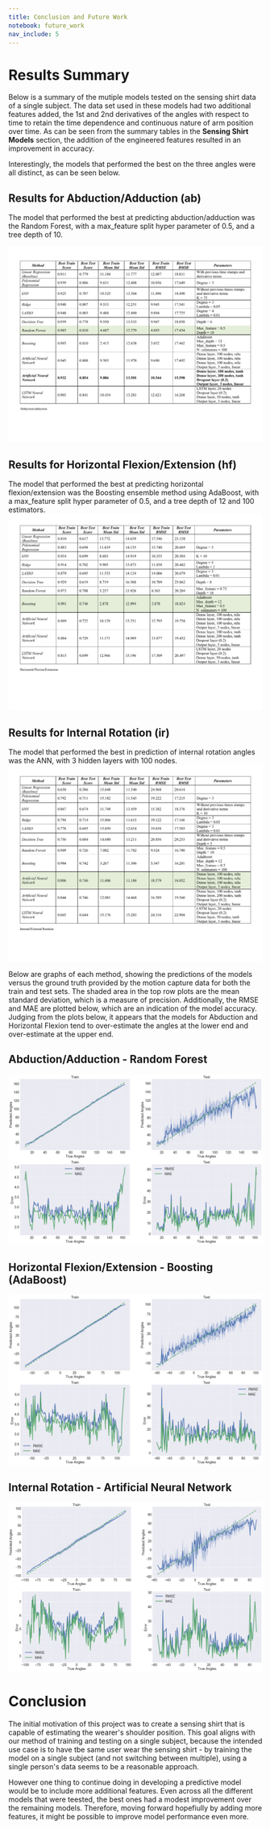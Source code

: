 ```yaml
---
title: Conclusion and Future Work
notebook: future_work
nav_include: 5
---
```




# Results Summary
Below is a summary of the mutiple models tested on the sensing shirt data of a single subject. The data set used in these models had two additional features added, the 1st and 2nd derivatives of the angles with respect to time to retain the time dependence and continuous nature of arm position over time. As can be seen from the summary tables in the **Sensing Shirt Models** section, the addition of the engineered features resulted in an improvement in accuracy. 

Interestingly, the models that performed the best on the three angles were all distinct, as can be seen below. 

##  Results for Abduction/Adduction (ab)

The model that performed the best at predicting abduction/adduction was the Random Forest, with a max_feature split hyper parameter of 0.5, and a tree depth of 10. 

[![](results1.png)](results1.png)


##  Results for Horizontal Flexion/Extension (hf)
The model that performed the best at predicting horizontal flexion/extension was the Boosting ensemble method using AdaBoost, with a max_feature split hyper parameter of 0.5, and a tree depth of 12 and 100 estimators.  
[![](results2.png)](results2.png)


##  Results for Internal Rotation (ir)
The model that performed the best in prediction of internal rotation angles was the ANN, with 3 hidden layers with 100 nodes. 
[![](results3.png)](results3.png)



Below are graphs of each method, showing the predictions of the models versus the ground truth provided by the motion capture data for both the train and test sets. The shaded area in the top row plots are the mean standard deviation, which is a measure of precision. Additionally, the RMSE and MAE are plotted below, which are an indication of the model accuracy. Judging from the plots below, it appears that the models for Abduction and Horizontal Flexion tend to over-estimate the angles at the lower end and over-estimate at the upper end. 


## Abduction/Adduction - Random Forest
[![](ab.png)](ab.png)

## Horizontal Flexion/Extension - Boosting (AdaBoost)
[![](hf.png)](hf.png)

## Internal Rotation - Artificial Neural Network
[![](ir.png)](ir.png)




# Conclusion

The initial motivation of this project was to create a sensing shirt that is capable of estimating the wearer's shoulder position. This goal aligns with our method of training and testing on a single subject, because the intended use case is to have tbe same user wear the sensing shirt - by training the model on a single subject (and not switching between multiple), using a single person's data seems to be a reasonable approach.

However one thing to continue doing in developing a predictive model would be to include more additional features. Even across all the different models that were teested, the best ones had a modest improvement over the remaining models. Therefore, moving forward hopefiully by adding more features, it might be possible to improve model performance even more. 
